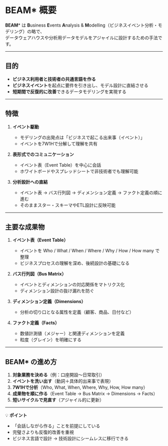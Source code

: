 # BEAM* 概要

**BEAM*** は **B**usiness **E**vents **A**nalysis & **M**odelling（ビジネスイベント分析・モデリング）の略で、  
データウェアハウスや分析用データモデルをアジャイルに設計するための手法です。

---

## 目的
- **ビジネス利用者と技術者の共通言語を作る**
- **ビジネスイベント**を起点に要件を引き出し、モデル設計に直結させる
- **短期間で反復的に改善**できるデータモデリングを実現する

---

## 特徴
1. **イベント駆動**  
   - モデリングの出発点は「ビジネスで起こる出来事（イベント）」
   - イベントを7W1Hで分解して理解を共有

2. **表形式でのコミュニケーション**  
   - イベント表（Event Table）を中心に会話
   - ホワイトボードやスプレッドシートで非技術者でも理解可能

3. **分析設計への直結**  
   - イベント表 → バス行列図 → ディメンション定義 → ファクト定義の順に進む
   - そのままスター・スキーマやETL設計に反映可能

---

## 主要な成果物
1. **イベント表（Event Table）**  
   - イベントを Who / What / When / Where / Why / How / How many で整理
   - ビジネスプロセスの理解を深め、後続設計の基礎になる

2. **バス行列図（Bus Matrix）**  
   - イベントとディメンションの対応関係をマトリクス化
   - ディメンション設計の抜け漏れを防ぐ

3. **ディメンション定義（Dimensions）**  
   - 分析の切り口となる属性を定義（顧客、商品、日付など）

4. **ファクト定義（Facts）**  
   - 数値計測値（メジャー）と関連ディメンションを定義
   - 粒度（グレイン）を明確にする

---

## BEAM* の進め方
1. **対象業務を決める**（例：口座開設〜日常取引）  
2. **イベントを洗い出す**（動詞＋具体的出来事で表現）  
3. **7W1Hで分析**（Who, What, When, Where, Why, How, How many）  
4. **成果物を順に作る**（Event Table → Bus Matrix → Dimensions → Facts）  
5. **短いサイクルで見直す**（アジャイル的に更新）

---

💡 **ポイント**
- 「会話しながら作る」ことを前提にしている  
- 完璧さよりも反復的改善を重視  
- ビジネス言語で設計 → 技術設計にシームレスに移行できる
